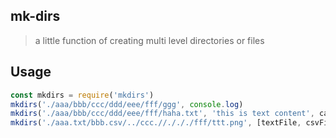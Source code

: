 ## mk-dirs
> a little function of creating multi level directories or files

## Usage
```js
const mkdirs = require('mkdirs')
mkdirs('./aaa/bbb/ccc/ddd/eee/fff/ggg', console.log)
mkdirs('./aaa/bbb/ccc/ddd/eee/fff/haha.txt', 'this is text content', callback)
mkdirs('./aaa.txt/bbb.csv/../ccc.//./././fff/ttt.png', [textFile, csvFile, imageFile], callback)

```